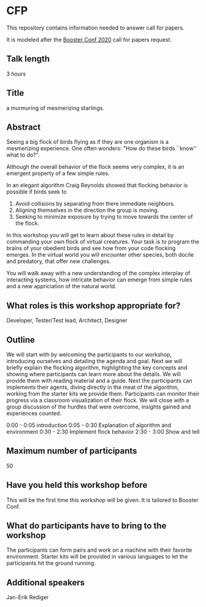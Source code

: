 # CFP
This repository contains information needed to answer call for papers.

It is modeled after the [Booster Conf 2020][booster] call for papers request.

## Talk length
3 hours

## Title
a murmuring of mesmerizing starlings.

## Abstract
Seeing a big flock of birds flying as if they are one organism is a mesmerizing
experience. One often wonders: "How do these birds ``know'' what to do?".

Although the overall behavior of the flock seems very complex, it is an emergent
property of a few simple rules.

In an elegant algorithm Craig Reynolds showed that flocking behavior is possible
if birds seek to

1. Avoid collisions by separating from there immediate neighbors.
2. Aligning themselves in the direction the group is moving.
3. Seeking to minimize exposure by trying to move towards the center of the
   flock.
   
In this workshop you will get to learn about these rules in detail by commanding
your own flock of virtual creatures. Your task is to program the brains of your
obedient birds and see how from your code flocking emerges.
In the virtual world you will encounter other species, both docile and predatory,
that offer new challenges.

You will walk away with a new understanding of the complex interplay of 
interacting systems, how intricate behavior can emerge from simple rules and a
new appriciation of the natural world.

## What roles is this workshop appropriate for?
Developer, Tester/Test lead, Architect, Designer

## Outline
We will start with by welcoming the participants to our workshop, introducing
ourselves and detailing the agenda and goal.
Next we will briefly explain the flocking algorithm, highlighting the key
concepts and showing where participants can learn more about the details. We
will provide them with reading material and a guide.
Next the participants can implements their agents, diving directly in the meat
of the algorithm, working from the starter kits we provide them. Participants
can monitor their progress via a classroom visualization of their flock.
We will close with a group discussion of the hurdles that were overcome,
insights gained and experiences counted.

0:00 - 0:05 introduction
0:05 - 0:30 Explanation of algorithm and environment
0:30 - 2:30 Implement flock behavior
2:30 - 3:00 Show and tell

## Maximum number of participants
50

## Have you held this workshop before
This will be the first time this workshop will be given. It is tailored to
Booster Conf.
 
## What do participants have to bring to the workshop
The participants can form pairs and work on a machine with their favorite
environment. Starter kits will be provided in various languages to let the
participants hit the ground running.

## Additional speakers
Jan-Erik Rediger

[booster]: https://2020.boosterconf.no/
